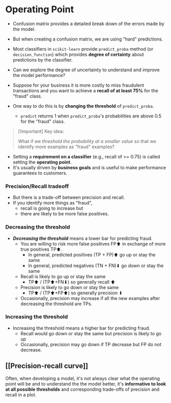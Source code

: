 # Operating Point
- Confusion matrix provides a detailed break down of the errors made by the model. 
- But when creating a confusion matrix, we are using "hard" predictions. 
- Most classifiers in `scikit-learn` provide `predict_proba` method (or `decision_function`) which provides **degree of certainty** about predictions by the classifier. 
- Can we explore the degree of uncertainty to understand and improve the model performance? 

- Suppose for your business it is more costly to miss fraudulent transactions and you want to achieve a **recall of at least 75%** for the "fraud" class. 
- One way to do this is by **changing the threshold** of `predict_proba`.
    - `predict` returns 1 when `predict_proba`'s probabilities are above 0.5 for the "fraud" class.
> [!important] Key idea: 
> 
> What if we _threshold the probability at a smaller value_ so that we identify more examples as "fraud" examples? 
- Setting a **requirement on a classifier** (e.g., recall of >= 0.75) is called setting the **operating point**. 
- It's usually driven by **business goals** and is useful to make performance guarantees to customers. 
### Precision/Recall tradeoff 
- But there is a trade-off between precision and recall. 
- If you identify more things as "fraud", 
    - recall is going to increase but 
    - there are likely to be more false positives.
### Decreasing the threshold
- ***Decreasing the threshold*** means a lower bar for predicting fraud. 
    - You are willing to risk more false positives FP⬆ in exchange of more true positives TP⬆. 
      - In general, predicted positives (TP + FP)⬆ go up or stay the same
      - In general, predicted negatives (TN + FN)⬇ go down or stay the same
    - Recall is likely to go up or stay the same
      - TP⬆ / (TP⬆+FN⬇) so generally recall ⬆
    - Precision is likely to go down or stay the same
      - TP⬆ / (TP⬆+FP⬆) so generally precision ⬇
    - Occasionally, precision may increase if all the new examples after decreasing the threshold are TPs. 
### Increasing the threshold
- Increasing the threshold means a higher bar for predicting fraud. 
    - Recall would go down or stay the same but precision is likely to go up 
    - Occasionally, precision may go down if TP decrease but FP do not decrease.

## [[Precision-recall curve]]
Often, when developing a model, it's not always clear what the operating point will be and to understand the the model better, it's **informative to look at all possible thresholds** and corresponding trade-offs of precision and recall in a plot.  
